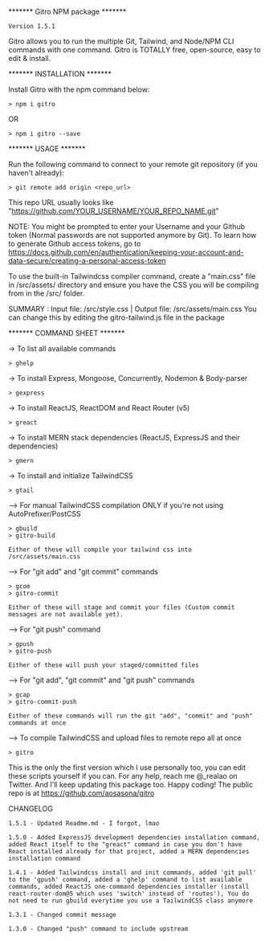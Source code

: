 ******* Gitro NPM package *******

    Version 1.5.1

Gitro allows you to run the multiple Git, Tailwind, and Node/NPM CLI commands with one command. Gitro is TOTALLY free, open-source, easy to edit & install.

******* INSTALLATION *******

Install Gitro with the npm command below:

    > npm i gitro

OR 

    > npm i gitro --save

******* USAGE *******

Run the following command to connect to your remote git repository (if you haven't already):

    > git remote add origin <repo_url>

This repo URL usually looks like "https://github.com/YOUR_USERNAME/YOUR_REPO_NAME.git"

NOTE: You might be prompted to enter your Username and your Github token (Normal passwords are not supported anymore by Git). To learn how to generate Github access tokens, go to https://docs.github.com/en/authentication/keeping-your-account-and-data-secure/creating-a-personal-access-token

To use the built-in Tailwindcss compiler command, create a "main.css" file in /src/assets/ directory and ensure you have the CSS you will be compiling from in the /src/ folder.

SUMMARY : Input file: /src/style.css | Output file: /src/assets/main.css
You can change this by editing the gitro-tailwind.js file in the package


******* COMMAND SHEET *******

-> To list all available commands

    > ghelp

-> To install Express, Mongoose, Concurrently, Nodemon & Body-parser

    > gexpress

-> To install ReactJS, ReactDOM and React Router (v5)

    > greact

-> To install MERN stack dependencies (ReactJS, ExpressJS and their dependencies)

    > gmern

-> To install and initialize TailwindCSS

    > gtail

–> For manual TailwindCSS compilation ONLY if you're not using AutoPrefixer/PostCSS

    > gbuild
    > gitro-build

    Either of these will compile your tailwind css into /src/assets/main.css

–> For "git add" and "git commit" commands

    > gcom
    > gitro-commit

    Either of these will stage and commit your files (Custom commit messages are not available yet).

–> For "git push" command

    > gpush
    > gitro-push

    Either of these will push your staged/committed files

–> For "git add", "git commit" and "git push" commands 

    > gcap
    > gitro-commit-push

    Either of these commands will run the git "add", "commit" and "push" commands at once

–> To compile TailwindCSS and upload files to remote repo all at once

    > gitro

This is the only the first version which I use personally too, you can edit these scripts yourself if you can. For any help, reach me @_realao on Twitter. And I'll keep updating this package too. Happy coding! The public repo is at https://github.com/aosasona/gitro

CHANGELOG 

    1.5.1 - Updated Readme.md - I forgot, lmao

    1.5.0 - Added ExpressJS development dependencies installation command, added React itself to the "greact" command in case you don't have React installed already for that project, added a MERN dependencies installation command 

    1.4.1 - Added Tailwindcss install and init commands, added 'git pull' to the 'gpush' command, added a 'ghelp' command to list available commands, added ReactJS one-command dependencies installer (install react-router-dom@5 which uses 'switch' instead of 'routes'), You do not need to run gbuild everytime you use a TailwindCSS class anymore

    1.3.1 - Changed commit message

    1.3.0 - Changed "push" command to include upstream